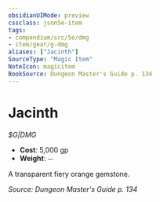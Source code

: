 ```yaml
---
obsidianUIMode: preview
cssclass: json5e-item
tags:
- compendium/src/5e/dmg
- item/gear/g-dmg
aliases: ["Jacinth"]
SourceType: "Magic Item"
NoteIcon: magicitem
BookSource: Dungeon Master's Guide p. 134
---
```

# Jacinth
*$G|DMG*  

- **Cost**: 5,000 gp
- **Weight**: ⏤

A transparent fiery orange gemstone.

*Source: Dungeon Master's Guide p. 134*